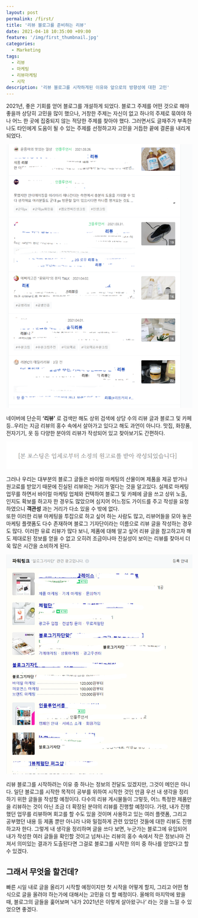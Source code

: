 ```yaml
---
layout: post
permalink: /first/
title: '리뷰 블로그를 준비하는 리뷰'
date: 2021-04-18 10:35:00 +09:00
feature: '/img/first_thumbnail.jpg'
categories:
  - Marketing
tags:
  - 리뷰
  - 마케팅
  - 리뷰마케팅
  - 시작
description: '리뷰 블로그를 시작하게된 이유와 앞으로의 방향성에 대한 고민'
---
```


2021년, 좋은 기회를 얻어 블로그를 개설하게 되었다. 블로그 주제를 어떤 것으로 해야 좋을까 상당히 고민을 많이 했으나, 거창한 주제는 자신이 없고 하나의 주제로 묶여야 하나 어느 한 곳에 집중되지 않는 적당한 주제를 찾아야 했다. 그러면서도 글재주가 부족한 나도 타인에게 도움이 될 수 있는 주제를 선정하고자 고민을 거듭한 끝에 결론을 내리게 되었다.

![a](/img/posts/first/a.PNG)

네이버에 단순히 **‘리뷰’** 로 검색만 해도 상위 검색에 상당 수의 리뷰 글과 블로그 및 카페 등..우리는 지금 리뷰의 홍수 속에서 살아가고 있다고 해도 과언이 아니다. 맛집, 화장품, 전자기기, 옷 등 다양한 분야의 리뷰가 작성되어 있고 찾아보기도 간편하다.

![b](/img/posts/first/b.PNG)

그러나 우리는 대부분의 블로그 글들은 바이럴 마케팅의 산물이며 제품을 제공 받거나 원고료를 받았기 때문에 진실된 리뷰와는 거리가 멀다는 것을 알고있다. 실제로 마케팅 업무를 하면서 바이럴 마케팅 업체와 컨텍하여 블로그 및 카페에 글을 쓰고 상위 노출, 인지도 확보를 하고자 한 경우도 많았으며 심지어 어느정도 가이드를 주고 작성을 요청하였으니 **객관성** 과는 거리가 다소 있을 수 밖에 없다. <br> 또한 이러한 리뷰 마케팅을 투잡으로 하고 싶어 하는 사람도 많고, 리뷰어들을 모아 놓은 마케팅 플랫폼도 다수 존재하며 블로그 기자단이라는 이름으로 리뷰 글을 작성하는 경우도 많다. 이러한 유료 리뷰가 많다 보니, 제품에 대해 알고 싶어 리뷰 글을 참고하고자 해도 제대로된 정보를 얻을 수 없고 오히려 조금이나마 진실성이 보이는 리뷰를 찾아서 더욱 많은 시간을 소비하게 된다.

![c](/img/posts/first/c.PNG)

리뷰 블로그를 시작하려는 이유 중 하나는 정보의 전달도 있겠지만, 그것이 메인은 아니다. 일단 블로그를 시작한 목적이 공부를 위하여 시작한 것인 만큼 우선 내 생각을 정리하기 위한 글들을 작성할 예정이다. 다수의 리뷰 게시물들이 그렇듯, 어느 특정한 제품만을 리뷰하는 것이 아닌 조금 더 확장된 분야의 리뷰를 진행할 예정이다. 가령, 내가 진행했던 업무를 리뷰하며 회고를 할 수도 있을 것이며 사용하고 있는 여러 플랫폼, 그리고 공부했던 내용 등 제품 뿐만 아니라 나와 밀접하게 관련 있었던 것들에 대한 리뷰도 진행 하고자 한다. 그렇게 내 생각을 정리하며 글을 쓰다 보면, 누군가는 블로그에 유입되어 내가 작성한 여러 글들을 확인할 것이고 넘쳐나는 리뷰의 홍수 속에서 작은 정보나마 건져서 의미있는 결과가 도출된다면 그걸로 블로그를 시작한 의미 중 하나를 얻었다고 할 수 있겠다.

## 그래서 무엇을 할건데?

빠른 시일 내로 글을 올리기 시작할 예정이지만 첫 시작을 어떻게 할지, 그리고 어떤 형식으로 글을 올려야 하는가에 대해서는 고민을 더 할 예정이다. 올해의 마지막에 왔을 때, 블로그의 글들을 훑어보며 ‘내가 2021년은 이렇게 살아왔구나’ 라는 것을 느낄 수 있었으면 좋겠다.
